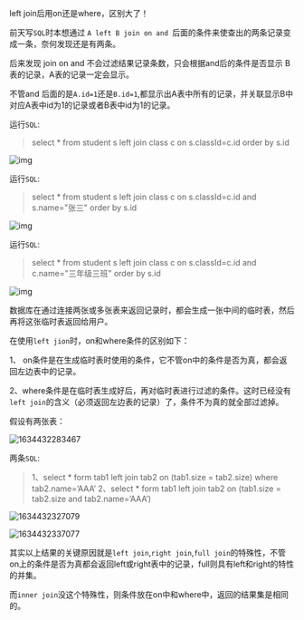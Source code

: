 left join后用on还是where，区别大了！

前天写`SQL`时本想通过 `A left B join on and `后面的条件来使查出的两条记录变成一条，奈何发现还是有两条。

后来发现 join on and 不会过滤结果记录条数，只会根据and后的条件是否显示 B表的记录，A表的记录一定会显示。

不管and 后面的是`A.id=1`还是`B.id=1`,都显示出A表中所有的记录，并关联显示B中对应A表中id为1的记录或者B表中id为1的记录。

运行`SQL`: 

> select * from student s left join class c on s.classId=c.id order by s.id

![img](https://img-blog.csdn.net/20180402110252327?watermark/2/text/aHR0cHM6Ly9ibG9nLmNzZG4ubmV0L3dxYzE5OTIwOTA2/font/5a6L5L2T/fontsize/400/fill/I0JBQkFCMA==/dissolve/70) 



运行`SQL`: 

> select * from student s left join class c on s.classId=c.id and s.name="张三" order by s.id 

![img](https://img-blog.csdn.net/20180402110050921?watermark/2/text/aHR0cHM6Ly9ibG9nLmNzZG4ubmV0L3dxYzE5OTIwOTA2/font/5a6L5L2T/fontsize/400/fill/I0JBQkFCMA==/dissolve/70) 



运行`SQL`: 

> select * from student s left join class c on s.classId=c.id and c.name="三年级三班" order by s.id 

![img](https://img-blog.csdn.net/20180402110123796?watermark/2/text/aHR0cHM6Ly9ibG9nLmNzZG4ubmV0L3dxYzE5OTIwOTA2/font/5a6L5L2T/fontsize/400/fill/I0JBQkFCMA==/dissolve/70) 

数据库在通过连接两张或多张表来返回记录时，都会生成一张中间的临时表，然后再将这张临时表返回给用户。 

在使用`left jion`时，on和where条件的区别如下： 

1、 on条件是在生成临时表时使用的条件，它不管on中的条件是否为真，都会返回左边表中的记录。

2、where条件是在临时表生成好后，再对临时表进行过滤的条件。这时已经没有`left join`的含义（必须返回左边表的记录）了，条件不为真的就全部过滤掉。

假设有两张表： 

![1634432283467](E:\other\网络\assets\1634432283467.png)

两条`SQL`: 

> 1、select * form tab1 left join tab2 on (tab1.size = tab2.size) where tab2.name=’AAA’
> 2、select * form tab1 left join tab2 on (tab1.size = tab2.size and tab2.name=’AAA’)

![1634432327079](E:\other\网络\assets\1634432327079.png)

![1634432337077](E:\other\网络\assets\1634432337077.png)

其实以上结果的关键原因就是`left join`,`right join`,`full join`的特殊性，不管on上的条件是否为真都会返回left或right表中的记录，full则具有left和right的特性的并集。

而`inner join`没这个特殊性，则条件放在on中和where中，返回的结果集是相同的。